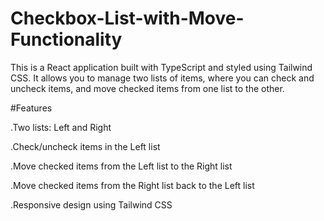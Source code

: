 # Checkbox-List-with-Move-Functionality
This is a React application built with TypeScript and styled using Tailwind CSS. It allows you to manage two lists of items, where you can check and uncheck items, and move checked items from one list to the other.

#Features

.Two lists: Left and Right

.Check/uncheck items in the Left list

.Move checked items from the Left list to the Right list

.Move checked items from the Right list back to the Left list

.Responsive design using Tailwind CSS

